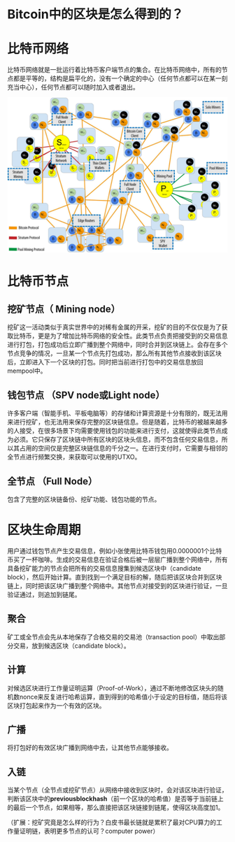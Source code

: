 

# Bitcoin中的区块是怎么得到的？



# 比特币网络

比特币网络就是一批运行着比特币客户端节点的集合。在比特币网络中，所有的节点都是平等的，结构是扁平化的，没有一个确定的中心（任何节点都可以在某一刻充当中心），任何节点都可以随时加入或者退出。

![image-20220427212545295](Bitcoin中的区块是怎么得到的？.assets/image-20220427212545295.png)

# 比特币节点



## 挖矿节点（ Mining node）

挖矿这一活动类似于真实世界中的对稀有金属的开采，挖矿的目的不仅仅是为了获取比特币，更是为了增加比特币网络的安全性。此类节点负责把接受到的交易信息进行打包，打包成功后立即广播到整个网络中，同时合并到区块链上。会存在多个节点竞争的情况，一旦某一个节点先打包成功，那么所有其他节点接收到该区块后，立即进入下一个区块的打包。同时把当前进行打包中的交易信息放回mempool中。



## 钱包节点  （SPV node或Light node）

许多客户端（智能手机、平板电脑等）的存储和计算资源是十分有限的，既无法用来进行挖矿，也无法用来保存完整的区块链信息。但是随着，比特币的被越来越多的人接受，在很多场景下均需要使用钱包的功能来进行支付，这就使得此类节点成为必须。它只保存了区块链中所有区块的区块头信息，而不包含任何交易信息，所以其占用的空间仅是完整区块链信息的千分之一。在进行支付时，它需要与相邻的全节点进行频繁交换，来获取可以使用的UTXO。



## 全节点 （Full Node）

包含了完整的区块链备份、挖矿功能、钱包功能的节点。



# 区块生命周期

用户通过钱包节点产生交易信息，例如小张使用比特币钱包用0.0000001个比特币买了一杯咖啡。生成的交易信息在验证合格后被一层层广播到整个网络中，所有具备挖矿能力的节点会把所有的交易信息搜集到候选区块中（candidate block），然后开始计算。直到找到一个满足目标的解，随后把该区块合并到区块链上，同时把该区块广播到整个网络中。其他节点对接受到的区块进行验证，一旦验证通过，则追加到链尾。

## 聚合

矿工或全节点会先从本地保存了合格交易的交易池（transaction pool）中取出部分交易，放到候选区块（candidate block）。

## 计算

对候选区块进行工作量证明运算（Proof-of-Work），通过不断地修改区块头的随机数nonce来反复进行哈希运算，直到得到的哈希值小于设定的目标值，随后将该区块打包起来作为一个有效的区块。

## 广播

将打包好的有效区块广播到网络中去，让其他节点能够接收。

## 入链

当某个节点（全节点或挖矿节点）从网络中接收到区块时，会对该区块进行验证，判断该区块中的**previousblockhash**（前一个区块的哈希值）是否等于当前链上的最后一个节点，如果相等，那么直接把该区块链接到链尾，使得区块高度加1。



（扩展：挖矿究竟是怎么样的行为？白皮书最长链就是累积了最对CPU算力的工作量证明链，表明更多节点的认可？computer power）